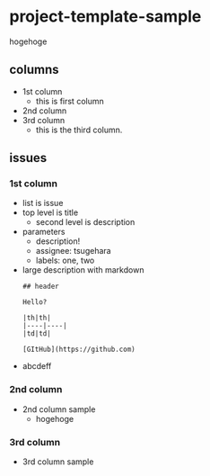 # project-template-sample

hogehoge

## columns

- 1st column
	- this is first column
- 2nd column
- 3rd column
	- this is the third column.

## issues

### 1st column

- list is issue
- top level is title
	- second level is description
- parameters
	- description!
	- assignee: tsugehara
	- labels: one, two
- large description with markdown
	```
	## header

	Hello?

	|th|th|
	|----|----|
	|td|td|

	[GItHub](https://github.com)
	```
- abcdeff

### 2nd column

- 2nd column sample
	- hogehoge

### 3rd column

- 3rd column sample
